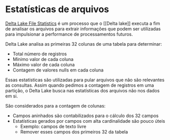 # Estatísticas de arquivos

[Delta Lake File Statistics](https://docs.databricks.com/pt/delta/data-skipping.html#specify-delta-statistics-columns) é um processo que o [[Delta lake]] executa a fim de analisar os arquivos para extrair informações que podem ser utilizadas para impulsionar a performance de processamentos futuros.

Delta Lake analisa as primeiras 32 colunas de uma tabela para determinar:

- Total número de registros
- Mínimo valor de cada coluna
- Máximo valor de cada coluna
- Contagem de valores nulls em cada coluna

Essas estatísticas são utilizadas para pular arquivos que não são relevantes as consultas. Assim quando pedimos a contagem de registros em uma partição, o Delta Lake busca nas estatísticas dos arquivos não nos dados em si.

São considerados para a contagem de colunas:

- Campos aninhados são contabilizados para o cálculo dos 32 campos
- Estatísticas gerados por campos com alta cardinalidade são pouco úteis
	- Exemplo: campos de texto livre
	- Remover esses campos dos primeiros 32 da tabela
